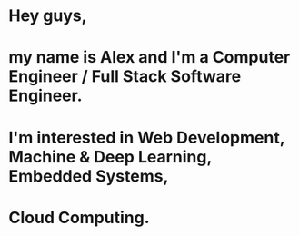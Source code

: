 # Hey guys,

# my name is Alex and I'm a Computer Engineer / Full Stack Software Engineer.
# I'm interested in Web Development, Machine & Deep Learning, Embedded Systems,
# Cloud Computing.


